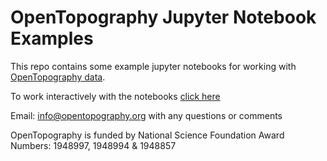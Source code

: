 # OpenTopography Jupyter Notebook Examples

This repo contains some example jupyter notebooks for working with
[OpenTopography data](https://opentopography.org/).

To work interactively with the notebooks [click here](https://mybinder.org/v2/gh/OpenTopography/Jupyter/570232f49bf197a4f9411f52640985e4da2bbc13)

Email: info@opentopography.org with any questions or comments

OpenTopography is funded by National Science Foundation Award Numbers: 1948997, 1948994 & 1948857
